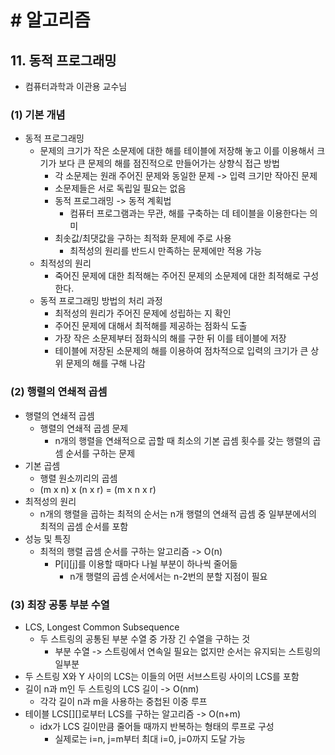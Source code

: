 # # 알고리즘

## 11. 동적 프로그래밍

- 컴퓨터과학과 이관용 교수님

### (1) 기본 개념

- 동적 프로그래밍
    - 문제의 크기가 작은 소문제에 대한 해를 테이블에 저장해 놓고 이를 이용해서 크기가 보다 큰 문제의 해를 점진적으로 만들어가는 상향식 접근 방법
        - 각 소문제는 원래 주어진 문제와 동일한 문제 -> 입력 크기만 작아진 문제
        - 소문제들은 서로 독립일 필요는 없음
        - 동적 프로그래밍 -> 동적 계획법
            - 컴퓨터 프로그램과는 무관, 해를 구축하는 데 테이블을 이용한다는 의미
        - 최솟값/최댓값을 구하는 최적화 문제에 주로 사용
            - 최적성의 원리를 반드시 만족하는 문제에만 적용 가능
    - 최적성의 원리
        - 죽어진 문제에 대한 최적해는 주어진 문제의 소문제에 대한 최적해로 구성한다.
    - 동적 프로그래밍 방법의 처리 과정
        - 최적성의 원리가 주어진 문제에 성립하는 지 확인
        - 주어진 문제에 대해서 최적해를 제공하는 점화식 도출
        - 가장 작은 소문제부터 점화식의 해를 구한 뒤 이를 테이블에 저장
        - 테이블에 저장된 소문제의 해를 이용하여 점차적으로 입력의 크기가 큰 상위 문제의 해를 구해 나감

### (2) 행렬의 연쇄적 곱셈

- 행렬의 연쇄적 곱셈
    - 행렬의 연쇄적 곱셈 문제
        - n개의 행렬을 연쇄적으로 곱할 때 최소의 기본 곱셈 횟수를 갖는 행렬의 곱셈 순서를 구하는 문제
- 기본 곱셈
    - 행렬 원소끼리의 곱셈
    - (m x n) x (n x r) = (m x n x r)
- 최적성의 원리
    - n개의 행렬을 곱하는 최적의 순서는 n개 행렬의 연쇄적 곱셈 중 일부분에서의 최적의 곱셈 순서를 포함
- 성능 및 특징
    - 최적의 행렬 곱셈 순서를 구하는 알고리즘 -> O(n)
        - P[i][j]를 이용할 때마다 나뉠 부분이 하나씩 줄어듦
            - n개 행렬의 곱셈 순서에서는 n-2번의 분할 지점이 필요

### (3) 최장 공통 부분 수열

- LCS, Longest Common Subsequence
    - 두 스트링의 공통된 부분 수열 중 가장 긴 수열을 구하는 것
        - 부분 수열 -> 스트링에서 연속일 필요는 없지만 순서는 유지되는 스트링의 일부분
- 두 스트링 X와 Y 사이의 LCS는 이들의 어떤 서브스트링 사이의 LCS를 포함
- 길이 n과 m인 두 스트링의 LCS 길이 -> O(nm)
    - 각각 길이 n과 m을 사용하는 중첩된 이중 루프
- 테이블 LCS[][]로부터 LCS를 구하는 알고리즘 -> O(n+m)
    - idx가 LCS 길이만큼 줄어들 때까지 반복하는 형태의 루프로 구성
        - 실제로는 i=n, j=m부터 최대 i=0, j=0까지 도달 가능